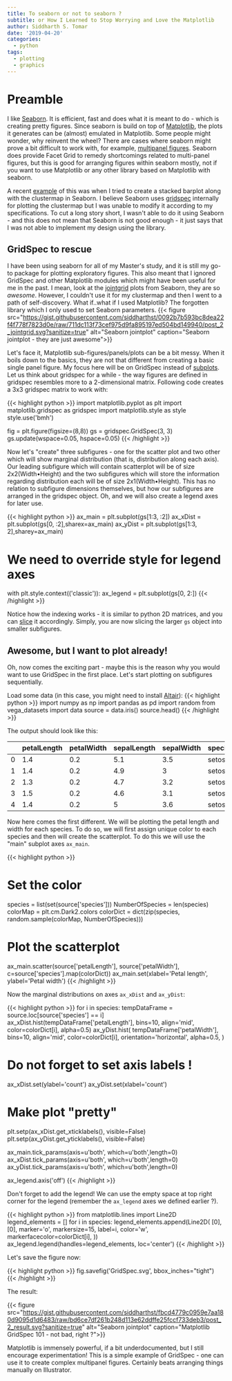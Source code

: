 ```yaml
---
title: To seaborn or not to seaborn ?
subtitle: or How I Learned to Stop Worrying and Love the Matplotlib
author: Siddharth S. Tomar
date: '2019-04-20'
categories:
  - python
tags:
  - plotting
  - graphics
---
```



# Preamble 
I like [Seaborn](https://stackoverflow.com/questions/54788526/add-bar-plot-along-a-particular-axis-of-clustermap-with-index-specific-data). It is efficient, fast and does what it is meant to do - which is creating pretty figures. Since seaborn is build on top of [Matplotlib](https://matplotlib.org/), the plots it generates can be (almost) emulated in Matplotlib. Some people might wonder, why reinvent the wheel? There are cases where seaborn might prove a bit difficult to work with, for example, [multipanel figures](https://stackoverflow.com/questions/38082602/plotting-multiple-different-plots-in-one-figure-using-seaborn). Seaborn does provide Facet Grid to remedy shortcomings related to multi-panel figures, but this is good for arranging figures within seaborn mostly, not if you want to use Matplotlib or any other library based on Matplotlib with seaborn.

A recent [example](https://stackoverflow.com/questions/54788526/add-bar-plot-along-a-particular-axis-of-clustermap-with-index-specific-data) of this was when I tried to create a stacked barplot along with the clustermap in Seaborn. I believe Seaborn uses [gridspec](https://matplotlib.org/api/gridspec_api.html) internally for plotting the clustermap but I was unable to modify it according to my specifications. To cut a long story short, I wasn't able to do it using Seaborn - and this does not mean that Seaborn is not good enough - it just says that I was not able to implement my design using the library. 

## GridSpec to rescue
I have been using seaborn for all of my Master's study, and it is still my go-to package for plotting exploratory figures. This also meant that I ignored GridSpec and other Matplotlib modules which might have been useful for me in the past. I mean, look at the [jointgrid](https://seaborn.pydata.org/generated/seaborn.JointGrid.html) plots from Seaborn, they are so _awesome_. However, I couldn't use it for my clustermap and then I went to a path of self-discovery. What if..what if I used Matplotlib? The forgotten library which I only used to set Seaborn parameters. 
{{< figure src="https://gist.githubusercontent.com/siddharthst/0092b7b593bc8dea22f4f778f7823d0e/raw/711dc113f73cef975d9fa895197ed504bd149940/post_2_jointgrid.svg?sanitize=true" alt="Seaborn jointplot" caption="Seaborn jointplot - they are just awesome">}}

Let's face it, Matplotlib sub-figures/panels/plots can be a bit messy. When it boils down to the basics, they are not that different from creating a basic single panel figure. My focus here will be on GridSpec instead of [subplots](https://matplotlib.org/api/_as_gen/matplotlib.pyplot.subplots.html). Let us think about gridspec for a while - the way figures are defined in gridspec resembles more to a 2-dimensional matrix. Following code creates a 3x3 gridspec matrix to work with:

{{< highlight python >}}
import matplotlib.pyplot as plt
import matplotlib.gridspec as gridspec
import matplotlib.style as style
style.use('bmh')

fig = plt.figure(figsize=(8,8))
gs = gridspec.GridSpec(3, 3)
gs.update(wspace=0.05, hspace=0.05)
{{< /highlight >}}

Now let's "create" three subfigures - one for the scatter plot and two other which will show marginal distribution (that is, distribution along each axis). Our leading subfigure which will contain scatterplot will be of size 2x2(Width•Height) and the two subfigures which will store the information regarding distribution each will be of size 2x1(Width•Height). This has no relation to subfigure dimensions themselves, but how our subfigures are arranged in the gridspec object. Oh, and we will also create a legend axes for later use.

{{< highlight python >}}
ax_main = plt.subplot(gs[1:3, :2])
ax_xDist = plt.subplot(gs[0, :2],sharex=ax_main)
ax_yDist = plt.subplot(gs[1:3, 2],sharey=ax_main)

# We need to override style for legend axes

with plt.style.context(('classic')):
    ax_legend = plt.subplot(gs[0, 2:])
{{< /highlight >}}

Notice how the indexing works - it is similar to python 2D matrices, and you can [slice](https://stackoverflow.com/questions/17277100/python-slicing-a-multi-dimensional-array) it accordingly. Simply, you are now slicing the larger `gs` object into smaller subfigures.

## Awesome, but I want to plot already!
Oh, now comes the exciting part - maybe this is the reason why you would want to use GridSpec in the first place. Let's start plotting on subfigures sequentially. 

Load some data (in this case, you might need to install [Altair](https://altair-viz.github.io/index.html)): 
{{< highlight python >}}
import numpy as np
import pandas as pd
import random
from vega_datasets import data
source = data.iris()
source.head()
{{< /highlight >}}

The output should look like this:

||petalLength|petalWidth|sepalLength|sepalWidth|species|
|------|-----------|----------|-----------|----------|-------|
|0     |1.4        |0.2       |5.1        |3.5       |setosa |
|1     |1.4        |0.2       |4.9        |3         |setosa |
|2     |1.3        |0.2       |4.7        |3.2       |setosa |
|3     |1.5        |0.2       |4.6        |3.1       |setosa |
|4     |1.4        |0.2       |5          |3.6       |setosa |

Now here comes the first different. We will be plotting the petal length and width for each species. To do so, we will first assign unique color to each species and then will create the scatterplot. To do this we will use the "main" subplot axes `ax_main`.

{{< highlight python >}}
# Set the color

species = list(set(source['species']))
NumberOfSpecies = len(species)
colorMap = plt.cm.Dark2.colors
colorDict = dict(zip(species, random.sample(colorMap, NumberOfSpecies)))

# Plot the scatterplot

ax_main.scatter(source['petalLength'], source['petalWidth'],
                c=source['species'].map(colorDict))
ax_main.set(xlabel='Petal length', ylabel='Petal width')
{{< /highlight >}}

Now the marginal distributions on axes `ax_xDist` and `ax_yDist`: 

{{< highlight python >}}
for i in species:
    tempDataFrame = source.loc[source['species'] == i]
    ax_xDist.hist(tempDataFrame['petalLength'], bins=10, align='mid',
                  color=colorDict[i], alpha=0.5)
    ax_yDist.hist(
        tempDataFrame['petalWidth'],
        bins=10,
        align='mid',
        color=colorDict[i],
        orientation='horizontal',
        alpha=0.5,
        )


# Do not forget to set axis labels !

ax_xDist.set(ylabel='count')
ax_yDist.set(xlabel='count')

# Make plot "pretty"
plt.setp(ax_xDist.get_xticklabels(), visible=False)
plt.setp(ax_yDist.get_yticklabels(), visible=False)

ax_main.tick_params(axis=u'both', which=u'both',length=0)
ax_xDist.tick_params(axis=u'both', which=u'both',length=0)
ax_yDist.tick_params(axis=u'both', which=u'both',length=0)

ax_legend.axis('off')
{{< /highlight >}}

Don't forget to add the legend! We can use the empty space at top right corner for the legend (remember the `ax_legend` axes we defined earlier ?).

{{< highlight python >}}
from matplotlib.lines import Line2D
legend_elements = []
for i in species:
    legend_elements.append(Line2D(
        [0],
        [0],
        marker='o',
        markersize=15,
        label=i,
        color='w',
        markerfacecolor=colorDict[i],
        ))
ax_legend.legend(handles=legend_elements, loc='center')
{{< /highlight >}}


Let's save the figure now: 

{{< highlight python >}}
fig.savefig('GridSpec.svg', bbox_inches="tight")
{{< /highlight >}}

The result: 

{{< figure src="https://gist.githubusercontent.com/siddharthst/fbcd4779c0959e7aa180d9095d1d6483/raw/bd6ce7df261b248d113e62ddffe25fccf733deb3/post_2_result.svg?sanitize=true" alt="Seaborn jointplot" caption="Matplotlib GridSpec 101 - not bad, right ?">}}

Matplotlib is immensely powerful, if a bit underdocumented, but I still encourage experimentation! This is a simple example of GridSpec - one can use it to create complex multipanel figures. Certainly beats arranging things manually on Illustrator. 
